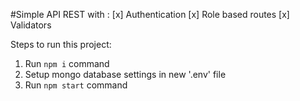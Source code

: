 #Simple API REST with :
[x] Authentication
[x] Role based routes 
[x] Validators 

Steps to run this project:

1. Run `npm i` command
2. Setup mongo database settings in new '.env' file
3. Run `npm start` command
